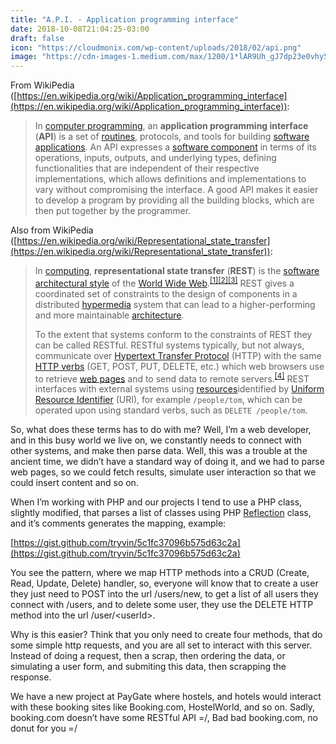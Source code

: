 ```yaml
---
title: "A.P.I. - Application programming interface"
date: 2018-10-08T21:04:25-03:00
draft: false
icon: "https://cloudmonix.com/wp-content/uploads/2018/02/api.png"
image: "https://cdn-images-1.medium.com/max/1200/1*lAR9Uh_gJ7dp23e0vhy5Hg.png"
---
```


From WikiPedia ([https://en.wikipedia.org/wiki/Application_programming_interface](https://en.wikipedia.org/wiki/Application_programming_interface)):
> In [computer programming](https://en.wikipedia.org/wiki/Computer_programming "Computer programming"), an **application programming interface** (**API**) is a set of [routines](https://en.wikipedia.org/wiki/Subroutine "Subroutine"), protocols, and tools for building [software applications](https://en.wikipedia.org/wiki/Software_application "Software application"). An API expresses a [software component](https://en.wikipedia.org/wiki/Software_component "Software component") in terms of its operations, inputs, outputs, and underlying types, defining functionalities that are independent of their respective implementations, which allows definitions and implementations to vary without compromising the interface. A good API makes it easier to develop a program by providing all the building blocks, which are then put together by the programmer.

Also from WikiPedia ([https://en.wikipedia.org/wiki/Representational_state_transfer](https://en.wikipedia.org/wiki/Representational_state_transfer)):
> In [computing](https://en.wikipedia.org/wiki/Computing "Computing"), **representational state transfer** (**REST**) is the [software architectural style](https://en.wikipedia.org/wiki/Software_architecture_styles_and_patterns "Software architecture styles and patterns") of the [World Wide Web](https://en.wikipedia.org/wiki/World_Wide_Web "World Wide Web").<sup>[[1]](https://en.wikipedia.org/wiki/Representational_state_transfer#cite_note-Fielding-Taylor_2000-1)</sup><sup>[[2]](https://en.wikipedia.org/wiki/Representational_state_transfer#cite_note-Richardson_2007-2)</sup><sup>[[3]](https://en.wikipedia.org/wiki/Representational_state_transfer#cite_note-Richardson_2013-3)</sup> REST gives a coordinated set of constraints to the design of components in a distributed [hypermedia](https://en.wikipedia.org/wiki/Hypermedia "Hypermedia") system that can lead to a higher-performing and more maintainable [architecture](https://en.wikipedia.org/wiki/Software_architecture "Software architecture").
>
> To the extent that systems conform to the constraints of REST they can be called RESTful. RESTful systems typically, but not always, communicate over [Hypertext Transfer Protocol](https://en.wikipedia.org/wiki/Hypertext_Transfer_Protocol "Hypertext Transfer Protocol") (HTTP) with the same [HTTP verbs](https://en.wikipedia.org/wiki/HTTP_verbs "HTTP verbs") (GET, POST, PUT, DELETE, etc.) which web browsers use to retrieve [web pages](https://en.wikipedia.org/wiki/Web_page "Web page") and to send data to remote servers.<sup>[[4]](https://en.wikipedia.org/wiki/Representational_state_transfer#cite_note-Fielding-Ch5-4)</sup> REST interfaces with external systems using [resources](https://en.wikipedia.org/wiki/Web_resource "Web resource")identified by [Uniform Resource Identifier](https://en.wikipedia.org/wiki/Uniform_Resource_Identifier "Uniform Resource Identifier") (URI), for example `/people/tom`, which can be operated upon using standard verbs, such as `DELETE /people/tom`.

So, what does these terms has to do with me? Well, I’m a web developer, and in this busy world we live on, we constantly needs to connect with other systems, and make then parse data. Well, this was a trouble at the ancient time, we didn’t have a standard way of doing it, and we had to parse web pages, so we could fetch results, simulate user interaction so that we could insert content and so on.

When I’m working with PHP and our projects I tend to use a PHP class, slightly modified, that parses a list of classes using PHP [Reflection](http://php.net/Reflection) class, and it’s comments generates the mapping, example:

[https://gist.github.com/tryvin/5c1fc37096b575d63c2a](https://gist.github.com/tryvin/5c1fc37096b575d63c2a)

You see the pattern, where we map HTTP methods into a CRUD (Create, Read, Update, Delete) handler, so, everyone will know that to create a user they just need to POST into the url /users/new, to get a list of all users they connect with /users, and to delete some user, they use the DELETE HTTP method into the url /user/&lt;userId&gt;.

Why is this easier? Think that you only need to create four methods, that do some simple http requests, and you are all set to interact with this server. Instead of doing a request, then a scrap, then ordering the data, or simulating a user form, and submiting this data, then scrapping the response.

We have a new project at PayGate where hostels, and hotels would interact with these booking sites like Booking.com, HostelWorld, and so on. Sadly, booking.com doesn’t have some RESTful API =/, Bad bad booking.com, no donut for you =/
